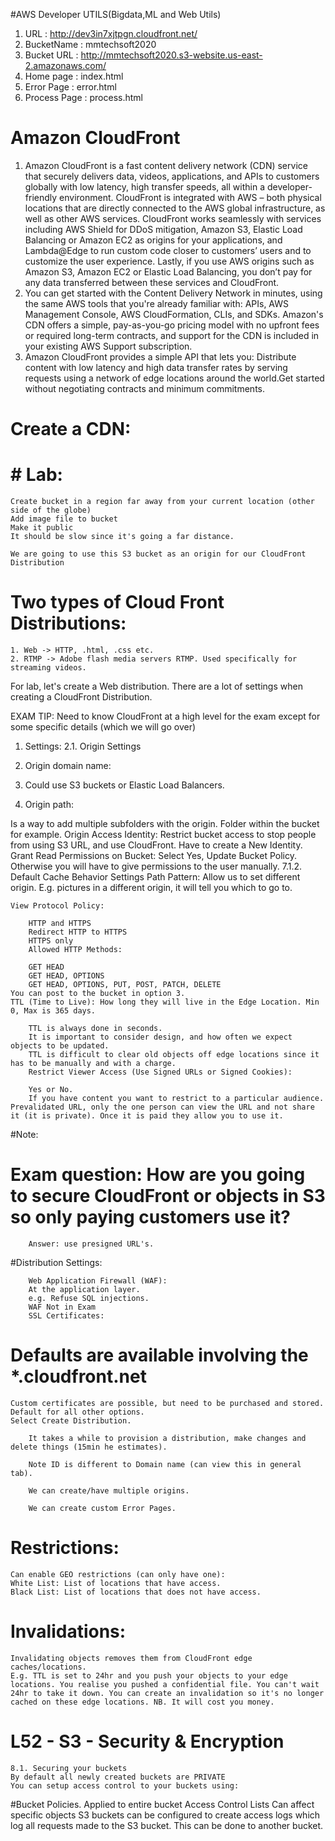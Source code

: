 #AWS Developer UTILS(Bigdata,ML and Web Utils)


1.	URL 		 : http://dev3in7xjtpgn.cloudfront.net/
2.	BucketName	 : mmtechsoft2020
3.	Bucket URL   : http://mmtechsoft2020.s3-website.us-east-2.amazonaws.com/
4.	Home page 	 : index.html
5.	Error Page   : error.html
6.	Process Page : process.html


# Amazon CloudFront

  1. Amazon CloudFront is a fast content delivery network (CDN) service that securely delivers data, videos, applications, and APIs to customers globally with low latency, high transfer speeds, all within a developer-friendly environment. CloudFront is integrated with AWS – both physical locations that are directly connected to the AWS global infrastructure, as well as other AWS services. CloudFront works seamlessly with services including AWS Shield for DDoS mitigation, Amazon S3, Elastic Load Balancing or Amazon EC2 as origins for your applications, and Lambda@Edge to run custom code closer to customers’ users and to customize the user experience. Lastly, if you use AWS origins such as Amazon S3, Amazon EC2 or Elastic Load Balancing, you don’t pay for any data transferred between these services and CloudFront.
  2. You can get started with the Content Delivery Network in minutes, using the same AWS tools that you're already familiar with: APIs, AWS Management Console, AWS CloudFormation, CLIs, and SDKs. Amazon's CDN offers a simple, pay-as-you-go pricing model with no upfront fees or required long-term contracts, and support for the CDN is included in your existing AWS Support subscription.
  3. Amazon CloudFront provides a simple API that lets you:   Distribute content with low latency and high data transfer rates by serving requests using a network of edge locations around the world.Get started without negotiating contracts and minimum commitments.

# Create a CDN:
# # Lab:
	Create bucket in a region far away from your current location (other side of the globe)
	Add image file to bucket
	Make it public
	It should be slow since it's going a far distance.

	We are going to use this S3 bucket as an origin for our CloudFront Distribution

# Two types of Cloud Front Distributions:

    1. Web -> HTTP, .html, .css etc.
	2. RTMP -> Adobe flash media servers RTMP. Used specifically for streaming videos.

For lab, let's create a Web distribution. There are a lot of settings when creating a CloudFront Distribution.

EXAM TIP: Need to know CloudFront at a high level for the exam except for some specific details (which we will go over)

1. Settings:
2.1. Origin Settings

3. Origin domain name:
4. Could use S3 buckets or Elastic Load Balancers.
5. Origin path:

Is a way to add multiple subfolders with the origin.
		Folder within the bucket for example.
		Origin Access Identity:
		Restrict bucket access to stop people from using S3 URL, and use CloudFront. Have to create a New Identity.
		Grant Read Permissions on Bucket:
		Select Yes, Update Bucket Policy. Otherwise you will have to give permissions to the user manually.
7.1.2. Default Cache Behavior Settings
	Path Pattern: Allow us to set different origin. E.g. pictures in a different origin, it will tell you which to go to.

	View Protocol Policy:

		HTTP and HTTPS
		Redirect HTTP to HTTPS
		HTTPS only
		Allowed HTTP Methods:

		GET HEAD
		GET HEAD, OPTIONS
		GET HEAD, OPTIONS, PUT, POST, PATCH, DELETE
	You can post to the bucket in option 3.
	TTL (Time to Live): How long they will live in the Edge Location. Min 0, Max is 365 days.

		TTL is always done in seconds.
		It is important to consider design, and how often we expect objects to be updated.
		TTL is difficult to clear old objects off edge locations since it has to be manually and with a charge.
		Restrict Viewer Access (Use Signed URLs or Signed Cookies):

		Yes or No.
		If you have content you want to restrict to a particular audience. Prevalidated URL, only the one person can view the URL and not share it (it is private). Once it is paid they allow you to use it.

#Note:
# Exam question: How are you going to secure CloudFront or objects in S3 so only paying customers use it?
		Answer: use presigned URL's.

#Distribution Settings:

		Web Application Firewall (WAF):
		At the application layer.
		e.g. Refuse SQL injections.
		WAF Not in Exam
		SSL Certificates:
# Defaults are available involving the *.cloudfront.net
	Custom certificates are possible, but need to be purchased and stored.
	Default for all other options.
	Select Create Distribution.

		It takes a while to provision a distribution, make changes and delete things (15min he estimates).

		Note ID is different to Domain name (can view this in general tab).

		We can create/have multiple origins.

		We can create custom Error Pages.

# Restrictions:
	Can enable GEO restrictions (can only have one):
	White List: List of locations that have access.
	Black List: List of locations that does not have access.
# Invalidations:
	Invalidating objects removes them from CloudFront edge caches/locations.
	E.g. TTL is set to 24hr and you push your objects to your edge locations. You realise you pushed a confidential file. You can't wait 24hr to take it down. You can create an invalidation so it's no longer cached on these edge locations. NB. It will cost you money.

# L52 - S3 - Security & Encryption
	8.1. Securing your buckets
	By default all newly created buckets are PRIVATE
	You can setup access control to your buckets using:
#Bucket Policies.
	Applied to entire bucket
	Access Control Lists
	Can affect specific objects
	S3 buckets can be configured to create access logs which log all requests made to the S3 bucket. This can be done to another bucket.
